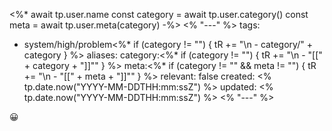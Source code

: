 <%* 
await tp.user.name
const category = await tp.user.category()
const meta = await tp.user.meta(category)
-%>
<% "---" %>
tags:
  - system/high/problem<%* if (category != "") { tR += "\n  - category/" + category } %>
aliases:
category:<%* if (category != "") { tR += "\n  - \"[[" + category + "]]\"" } %>
meta:<%* if (category != "" && meta != "") { tR += "\n  - \"[[" + meta + "]]\"" } %>
relevant: false
created: <% tp.date.now("YYYY-MM-DDTHH:mm:ssZ") %>
updated: <% tp.date.now("YYYY-MM-DDTHH:mm:ssZ") %>
<% "---" %>

😀

